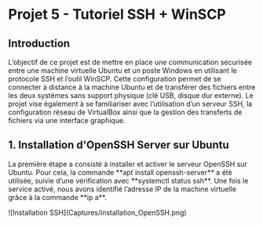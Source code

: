 # Projet 5 - Tutoriel SSH + WinSCP
## Introduction
<p>
L’objectif de ce projet est de mettre en place une communication sécurisée entre une machine virtuelle Ubuntu et un poste Windows en utilisant le protocole SSH et l’outil WinSCP.
Cette configuration permet de se connecter à distance à la machine Ubuntu et de transférer des fichiers entre les deux systèmes sans support physique (clé USB, disque dur externe). Le projet vise également à se familiariser avec l’utilisation d’un serveur SSH, la configuration réseau de VirtualBox ainsi que la gestion des transferts de fichiers via une interface graphique.
</p>

## 1. Installation d'OpenSSH Server sur Ubuntu
<p>
La première étape a consisté à installer et activer le serveur OpenSSH sur Ubuntu. Pour cela, la commande **apt install openssh-server** a été utilisée, suivie d’une vérification avec **systemctl status ssh**.
Une fois le service activé, nous avons identifié l’adresse IP de la machine virtuelle grâce à la commande **ip a**.
</p>
![Installation SSH](Captures/installation_OpenSSH.png)

